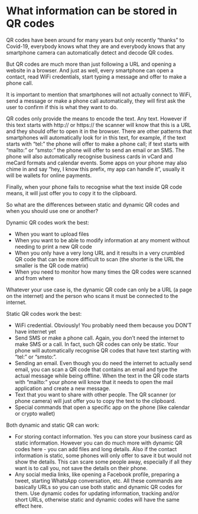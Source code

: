 <h1>What information can be stored in QR codes</h1>

<p>QR codes have been around for many years but only recently “thanks” to Covid-19, everybody knows what they are and everybody knows that any smartphone camera can automatically detect and decode QR codes.</p>

<p>But QR codes are much more than just following a URL and opening a website in a browser. And just as well, every smartphone can open a contact, read WiFi credentials, start typing a message and offer to make a phone call.</p>

<p>It is important to mention that smartphones will not actually connect to WiFi, send a message or make a phone call automatically, they will first ask the user to confirm if this is what they want to do.</p>

<p>QR codes only provide the means to encode the text. Any text. However if this text starts with http:// or https:// the scanner will know that this is a URL and they should offer to open it in the browser. There are other patterns that smartphones will automatically look for in this text, for example, if the text starts with “tel:” the phone will offer to make a phone call; if text starts with “mailto:” or “smsto:” the phone will offer to send an email or an SMS. The phone will also automatically recognise business cards in vCard and meCard formats and calendar events. Some apps on your phone may also chime in and say “hey, I know this prefix, my app can handle it”, usually it will be wallets for online payments.</p>

<p>Finally, when your phone fails to recognise what the text inside QR code means, it will just offer you to copy it to the clipboard. </p>

<p>So what are the differences between static and dynamic QR codes and when you should use one or another?</p>

<p>Dynamic QR codes work the best:</p>
<ul>
    <li>When you want to upload files</li>
    <li>When you want to be able to modify information at any moment without needing to print a new QR code</li>
    <li>When you only have a very long URL and it results in a very crumbled QR code that can be more difficult to scan (the shorter is the URL the smaller is the QR code matrix)</li>
    <li>When you need to monitor how many times the QR codes were scanned and from where</li>
</ul>

<p>Whatever your use case is, the dynamic QR code can only be a URL (a page on the internet) and the person who scans it must be connected to the internet.</p>

<p>Static QR codes work the best:</p>
<ul>
    <li>WiFi credential. Obviously! You probably need them because you DON’T have internet yet</li>
    <li>Send SMS or make a phone call. Again, you don’t need the internet to make SMS or a call. In fact, such QR codes can only be static. Your phone will automatically recognise QR codes that have text starting with “tel:” or “smsto:”.</li>
    <li>Sending an email. Even though you do need the internet to actually send email, you can scan a QR code that contains an email and type the actual message while being offline. When the text in the QR code starts with “mailto:” your phone will know that it needs to open the mail application and create a new message.</li>
    <li>Text that you want to share with other people. The QR scanner (or phone camera) will just offer you to copy the text to the clipboard.</li>
    <li>Special commands that open a specific app on the phone (like calendar or crypto wallet)</li>
</ul>
<p></p>
<p>Both dynamic and static QR can work:</p>
<ul>
    <li>For storing contact information. Yes you can store your business card as static information. However you can do much more with dynamic QR codes here - you can add files and long details.  Also if the contact information is static, some phones will only offer to save it but would not show the details. This can scare some people away, especially if all they want is to call you, not save the details on their phone.</li>
    <li>Any social media links, like opening a Facebook profile, preparing a tweet, starting WhatsApp conversation, etc.  All these commands are basically URLs so you can use both static and dynamic QR codes for them. Use dynamic codes for updating information, tracking and/or short URLs, otherwise static and dynamic codes will have the same effect here.</li>
</ul>


